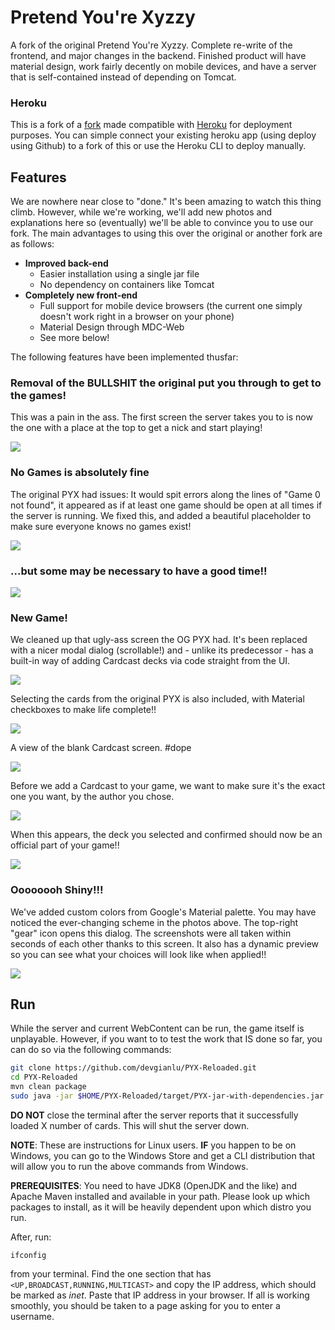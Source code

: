 Pretend You're Xyzzy
===================
A fork of the original Pretend You're Xyzzy. Complete re-write of the frontend, and major changes in the backend. Finished product will have material design, work fairly decently on mobile devices, and have a server that is self-contained instead of depending on Tomcat.

### Heroku
This is a fork of a [fork](https://github.com/devgianlu/PYX-Reloaded) made compatible with [Heroku](https://www.heroku.com/) for deployment purposes. You can simple connect your existing heroku app (using deploy using Github) to a fork of this or use the Heroku CLI to deploy manually.

Features
--------
We are nowhere near close to "done." It's been amazing to watch this thing climb. However, while we're working, we'll add new photos and explanations here so (eventually) we'll be able to convince you to use our fork. The main advantages to using this over the original or another fork are as follows:

* **Improved back-end**
  * Easier installation using a single jar file
  * No dependency on containers like Tomcat
* **Completely new front-end**
  * Full support for mobile device browsers (the current one simply doesn't work right in a browser on your phone)
  * Material Design through MDC-Web
  * See more below!

The following features have been implemented thusfar:

### Removal of the BULLSHIT the original put you through to get to the games!
This was a pain in the ass. The first screen the server takes you to is now the one with a place at the top to get a nick and start playing! 

![][screen1]

### No Games is absolutely fine
The original PYX had issues: It would spit errors along the lines of "Game 0 not found", it appeared as if at least one game should be open at all times if the server is running. We fixed this, and added a beautiful placeholder to make sure everyone knows no games exist!

![][screen2]

### ...but some may be necessary to have a good time!!
![][screen9]

### New Game!
We cleaned up that ugly-ass screen the OG PYX had. It's been replaced with a nicer modal dialog (scrollable!) and - unlike its predecessor - has a built-in way of adding Cardcast decks via code straight from the UI. 

![][screen3]

Selecting the cards from the original PYX is also included, with Material checkboxes to make life complete!!

![][screen6]

A view of the blank Cardcast screen. #dope

![][screen4]

Before we add a Cardcast to your game, we want to make sure it's the exact one you want, by the author you chose.

![][screen7]

When this appears, the deck you selected and confirmed should now be an official part of your game!!

![][screen8]

### Oooooooh Shiny!!!
We've added custom colors from Google's Material palette. You may have noticed the ever-changing scheme in the photos above. The top-right "gear" icon opens this dialog. The screenshots were all taken within seconds of each other thanks to this screen. It also has a dynamic preview so you can see what your choices will look like when applied!!

![][screen5]

Run
---
While the server and current WebContent can be run, the game itself is unplayable. However, if you want to to test the work that IS done so far, you can do so via the following commands:

```sh
git clone https://github.com/devgianlu/PYX-Reloaded.git
cd PYX-Reloaded
mvn clean package
sudo java -jar $HOME/PYX-Reloaded/target/PYX-jar-with-dependencies.jar
```

**DO NOT** close the terminal after the server reports that it successfully loaded X number of cards. This will shut the server down.

**NOTE**: These are instructions for Linux users. **IF** you happen to be on Windows, you can go to the Windows Store and get a CLI distribution that will allow you to run the above commands from Windows.

**PREREQUISITES**: You need to have JDK8 (OpenJDK and the like) and Apache Maven installed and available in your path. Please look up which packages to install, as it will be heavily dependent upon which distro you run.

After, run:

```
ifconfig
```

from your terminal. Find the one section that has ```<UP,BROADCAST,RUNNING,MULTICAST>``` and copy the IP address, which should be marked as *inet*. Paste that IP address in your browser. If all is working smoothly, you should be taken to a page asking for you to enter a username.

[screen1]: https://github.com/devgianlu/PYX-Reloaded/blob/master/screenshots/screen1.png?raw=true
[screen2]: https://github.com/devgianlu/PYX-Reloaded/blob/master/screenshots/screen2.png?raw=true
[screen3]: https://github.com/devgianlu/PYX-Reloaded/blob/master/screenshots/screen3.png?raw=true
[screen4]: https://github.com/devgianlu/PYX-Reloaded/blob/master/screenshots/screen4.png?raw=true
[screen5]: https://github.com/devgianlu/PYX-Reloaded/blob/master/screenshots/screen5.png?raw=true
[screen6]: https://github.com/devgianlu/PYX-Reloaded/blob/master/screenshots/screen6.png?raw=true
[screen7]: https://github.com/devgianlu/PYX-Reloaded/blob/master/screenshots/screen7.png?raw=true
[screen8]: https://github.com/devgianlu/PYX-Reloaded/blob/master/screenshots/screen8.png?raw=true
[screen9]: https://github.com/devgianlu/PYX-Reloaded/blob/master/screenshots/screen9.png?raw=true

